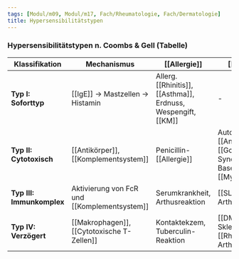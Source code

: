 ```yaml
---
tags: [Modul/m09, Modul/m17, Fach/Rheumatologie, Fach/Dermatologie]
title: Hypersensibilitätstypen
---
```

### Hypersensibilitätstypen n. Coombs & Gell (Tabelle)
Klassifikation|Mechanismus|[[Allergie]]|[[Autoimmunität]]
-|-|-|-
**Typ I: Soforttyp**|[[IgE]] → Mastzellen → Histamin|Allerg. [[Rhinitis]], [[Asthma]], Erdnuss, Wespengift, [[KM]]|-
**Typ II: Cytotoxisch**|[[Antikörper]], [[Komplementsystem]]|Penicillin-[[Allergie]]|Autoimmunhämolytische [[Anämie]], [[Goodpasture-Syndrom]], [[M. Basedow]], [[Myasthenia gravis]]
**Typ III: Immunkomplex**|Aktivierung von FcR und [[Komplementsystem]]|Serumkrankheit, Arthusreaktion|[[SLE]], [[Rheumatoide Arthritis]]
**Typ IV: Verzögert**|[[Makrophagen]], [[Cytotoxische T-Zellen]]|Kontaktekzem, Tuberculin-Reaktion|[[DMT1]], [[Multiple Sklerose]], [[Rheumatoide Arthritis]]